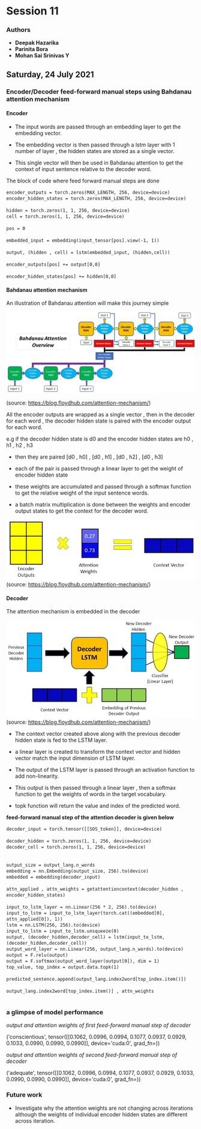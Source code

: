# Session 11

### Authors

* **Deepak Hazarika**
* **Parinita Bora**
* **Mohan Sai Srinivas Y**    

Saturday, 24 July 2021
----------

### Encoder/Decoder feed-forward manual steps using Bahdanau attention mechanism

#### Encoder

* The input words are passed through an embedding layer to get the embedding vector.

* The embedding vector is then passed through a lstm layer with 1 number of layer , the hidden states are stored as a single vector.

* This single vector will then be used in Bahdanau attention to get the context of input sentence relative to the decoder word.

The block of code where feed forward manual steps are done

```
encoder_outputs = torch.zeros(MAX_LENGTH, 256, device=device)
encoder_hidden_states = torch.zeros(MAX_LENGTH, 256, device=device)

hidden = torch.zeros(1, 1, 256, device=device)
cell = torch.zeros(1, 1, 256, device=device)

pos = 0

embedded_input = embedding(input_tensor[pos].view(-1, 1))

output, (hidden , cell) = lstm(embedded_input, (hidden,cell))

encoder_outputs[pos] += output[0,0]

encoder_hidden_states[pos] += hidden[0,0]

```

#### Bahdanau attention mechanism

An illustration of Bahdanau attention will make this journey simple

![](images/bahdanauattention.jpg)

(source: https://blog.floydhub.com/attention-mechanism/)

All the encoder outputs are wrapped as a single vector , then in the decoder for each word , the decoder hidden state is paired with the encoder output for each word.

e.g if the decoder hidden state is d0 and the encoder hidden states are h0 , h1 , h2 , h3

* then they are paired [d0 , h0] , [d0 , h1] , [d0 , h2] , [d0 , h3]

* each of the pair is passed through a linear layer to get the weight of encoder hidden state 

* these weights are accumulated and passed through a softmax function to get the relative weight of the input sentence words.

* a batch matrix multiplication is done between the weights and encoder output states to get the context for the decoder word.

![](images/contextvector.jpg)
(source: https://blog.floydhub.com/attention-mechanism/)

#### Decoder

The attention mechanism is embedded in the decoder 

![](images/inputlstm.jpg)
(source: https://blog.floydhub.com/attention-mechanism/)

* The context vector created above along with the previous decoder hidden state is fed to the LSTM layer.

* a linear layer is created to transform the context vector and hidden vector match the input dimension of LSTM layer.

* The output of the LSTM layer is passed through an activation function to add non-linearity.

* This output is then passed through a linear layer , then a softmax function to get the weights of words in the target vocabulary.

* topk function will return the value and index of the predicted word.

**feed-forward manual step of the attention decoder is given below**

```
decoder_input = torch.tensor([[SOS_token]], device=device)

decoder_hidden = torch.zeros(1, 1, 256, device=device)
decoder_cell = torch.zeros(1, 1, 256, device=device)


output_size = output_lang.n_words
embedding = nn.Embedding(output_size, 256).to(device)
embedded = embedding(decoder_input)

attn_applied , attn_weights = getattentioncontext(decoder_hidden ,  encoder_hidden_states)

input_to_lstm_layer = nn.Linear(256 * 2, 256).to(device)
input_to_lstm = input_to_lstm_layer(torch.cat((embedded[0], attn_applied[0]), 1))
lstm = nn.LSTM(256, 256).to(device)
input_to_lstm = input_to_lstm.unsqueeze(0)
output, (decoder_hidden,decoder_cell) = lstm(input_to_lstm, (decoder_hidden,decoder_cell))
output_word_layer = nn.Linear(256, output_lang.n_words).to(device)
output = F.relu(output)
output = F.softmax(output_word_layer(output[0]), dim = 1)
top_value, top_index = output.data.topk(1)

predicted_sentence.append(output_lang.index2word[top_index.item()])

output_lang.index2word[top_index.item()] , attn_weights


```

### a glimpse of model performance


*output and attention weights of first feed-forward manual step of decoder*

('conscientious',
 tensor([[0.1062, 0.0996, 0.0994, 0.1077, 0.0937, 0.0929, 0.1033, 0.0990, 0.0990,
          0.0990]], device='cuda:0', grad_fn=<SoftmaxBackward>))

*output and attention weights of second feed-forward manual step of decoder*
          
('adequate',
 tensor([[0.1062, 0.0996, 0.0994, 0.1077, 0.0937, 0.0929, 0.1033, 0.0990, 0.0990,
          0.0990]], device='cuda:0', grad_fn=<SoftmaxBackward>))

### Future work

* Investigate why the attention weights are not changing across iterations although the weights of individual encoder hidden states are different across iteration.




